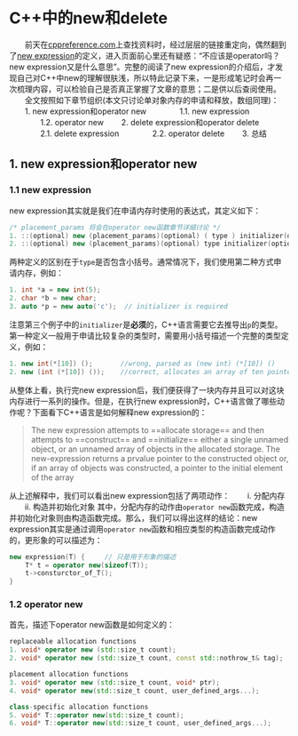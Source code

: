 # C++中的new和delete

　　前天在[cppreference.com](http://en.cppreference.com/w/ "cppreference.com")上查找资料时，经过层层的链接重定向，偶然翻到了[new expression](http://en.cppreference.com/w/cpp/language/new "new expression")的定义，进入页面前心里还有疑惑：“不应该是operator吗？new expression又是什么意思”。完整的阅读了new expression的介绍后，才发现自己对C++中new的理解很肤浅，所以特此记录下来，一是形成笔记时会再一次梳理内容，可以检验自己是否真正掌握了文章的意思；二是供以后查阅使用。
　　全文按照如下章节组织(本文只讨论单对象内存的申请和释放，数组同理)：
　　1. new expression和operator new
　　　　1.1. new expression
　　　　1.2. operator new
　　2. delete expression和operator delete
　　　　2.1. delete expression
　　　　2.2. operator delete
　　3. 总结

## 1. new expression和operator new
### 1.1 new expression
new expression其实就是我们在申请内存时使用的表达式，其定义如下：

```C++
/* placement_params 将会在operator new函数章节详细讨论 */
1. ::(optional) new (placement_params)(optional) ( type ) initializer(optional)
2. ::(optional) new (placement_params)(optional) type initializer(optional)
```
两种定义的区别在于`type`是否包含小括号。通常情况下，我们使用第二种方式申请内存，例如：

```C++
1. int *a = new int(5);
2. char *b = new char;
3. auto *p = new auto('c');  // initializer is required
```
注意第三个例子中的`initializer`是**必须**的，C++语言需要它去推导出`p`的类型。
第一种定义一般用于申请比较复杂的类型时，需要用小括号描述一个完整的类型定义，例如：

```C++
1. new int(*[10]) ();		//wrong, parsed as (new int) (*[10]) ()
2. new (int (*[10]) ());	//correct, allocates an array of ten pointers to function
```
从整体上看，执行完new expression后，我们便获得了一块内存并且可以对这块内存进行一系列的操作。但是，在执行new expression时，C++语言做了哪些动作呢？下面看下C++语言是如何解释new expression的：
> The new expression attempts to ==allocate storage== and then attempts to ==construct== and ==initialize== either a single unnamed object, or an unnamed array of objects in the allocated storage. The new-expression returns a prvalue pointer to the constructed object or, if an array of objects was constructed, a pointer to the initial element of the array

从上述解释中，我们可以看出new expression包括了两项动作：
　　i.  分配内存
　　ii. 构造并初始化对象
其中，分配内存的动作由`operator new`函数完成，构造并初始化对象则由构造函数完成。那么，我们可以得出这样的结论：new expression其实是通过调用`operator new`函数和相应类型的构造函数完成动作的，更形象的可以描述为：

```C++
new expression(T) {		// 只是用于形象的描述
    T* t = operator new(sizeof(T));
    t->consturctor_of_T();
}
```

### 1.2 operator new
首先，描述下operator new函数是如何定义的：

```C++
replaceable allocation functions
1. void* operator new (std::size_t count);
2. void* operator new (std::size_t count, const std::nothrow_t& tag);

placement allocation functions
3. void* operator new (std::size_t count, void* ptr);
4. void* operator new(std::size_t count, user_defined_args...);

class-specific allocation functions
5. void* T::operator new(std::size_t count);
6. void* T::operator new(std::size_t count, user_defined_args...);
```


